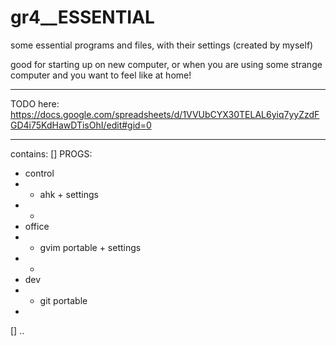 gr4__ESSENTIAL
==============

some essential programs and files, with their settings (created by myself)

good for starting up on new computer, or when you are using some strange computer and you want to feel like at home!


____________________________________________________
TODO here:
https://docs.google.com/spreadsheets/d/1VVUbCYX30TELAL6yiq7yyZzdFGD4i75KdHawDTisOhI/edit#gid=0

____________________________________________________
contains:
[] PROGS:
 - control
 - - ahk + settings
 - - 
 - office
 - - gvim portable + settings
 - -
 - dev
 - - git portable 
 - 
 
[] ..
 
